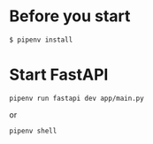 # Before you start

```
$ pipenv install
```

# Start FastAPI

```
pipenv run fastapi dev app/main.py 

```
or
```
pipenv shell
```


